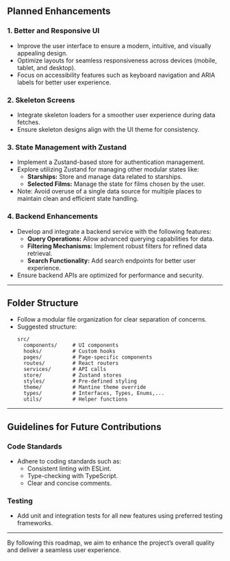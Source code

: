## Planned Enhancements

### 1. **Better and Responsive UI**

-   Improve the user interface to ensure a modern, intuitive, and visually appealing design.
-   Optimize layouts for seamless responsiveness across devices (mobile, tablet, and desktop).
-   Focus on accessibility features such as keyboard navigation and ARIA labels for better user experience.

### 2. **Skeleton Screens**

-   Integrate skeleton loaders for a smoother user experience during data fetches.
-   Ensure skeleton designs align with the UI theme for consistency.

### 3. **State Management with Zustand**

-   Implement a Zustand-based store for authentication management.
-   Explore utilizing Zustand for managing other modular states like:
    -   **Starships:** Store and manage data related to starships.
    -   **Selected Films:** Manage the state for films chosen by the user.
-   Note: Avoid overuse of a single data source for multiple places to maintain clean and efficient state handling.

### 4. **Backend Enhancements**

-   Develop and integrate a backend service with the following features:
    -   **Query Operations:** Allow advanced querying capabilities for data.
    -   **Filtering Mechanisms:** Implement robust filters for refined data retrieval.
    -   **Search Functionality:** Add search endpoints for better user experience.
-   Ensure backend APIs are optimized for performance and security.

---

## Folder Structure

-   Follow a modular file organization for clear separation of concerns.
-   Suggested structure:
    ```
    src/
      components/     # UI components
      hooks/          # Custom hooks
      pages/          # Page-specific components
      routes/         # React routers
      services/       # API calls
      store/          # Zustand stores
      styles/         # Pre-defined styling
      theme/          # Mantine theme override
      types/          # Interfaces, Types, Enums,...
      utils/          # Helper functions
    ```

---

## Guidelines for Future Contributions

### Code Standards

-   Adhere to coding standards such as:
    -   Consistent linting with ESLint.
    -   Type-checking with TypeScript.
    -   Clear and concise comments.

### Testing

-   Add unit and integration tests for all new features using preferred testing frameworks.

---

By following this roadmap, we aim to enhance the project’s overall quality and deliver a seamless user experience.
